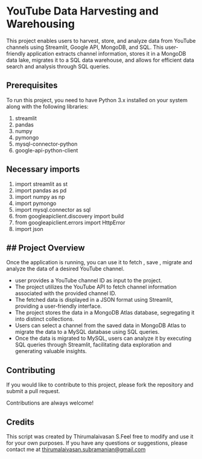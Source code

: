 
# YouTube Data Harvesting and Warehousing 

This project enables users to harvest, store, and analyze data from YouTube channels using Streamlit, Google API, MongoDB, and SQL. This user-friendly application extracts channel information, stores it in a MongoDB data lake, migrates it to a SQL data warehouse, and allows for efficient data search and analysis through SQL queries.




## Prerequisites
To run this project, you need to have Python 3.x installed on your system along with the following libraries:
1. streamlit
2. pandas
3. numpy
4. pymongo
5. mysql-connector-python
6. google-api-python-client








## Necessary imports
1. import streamlit as st
2. import pandas as pd
3. import numpy as np
4. import pymongo
5. import mysql.connector as sql
6. from googleapiclient.discovery import build
7. from googleapiclient.errors import HttpError
8. import json



## ## Project Overview
Once the application is running, you can use it to fetch , save , migrate and analyze the data of a desired YouTube channel.

- user provides a YouTube channel ID as input to the project.
- The project utilizes the YouTube API to fetch channel information associated with the provided channel ID.
- The fetched data is displayed in a JSON format using Streamlit, providing a user-friendly interface.
- The project stores the data in a MongoDB Atlas database, segregating it into distinct collections.
- Users can select a channel from the saved data in MongoDB Atlas to migrate the data to a MySQL database using SQL queries.
- Once the data is migrated to MySQL, users can analyze it by executing SQL queries through Streamlit, facilitating data exploration and generating valuable insights.


## Contributing

If you would like to contribute to this project, please fork the repository and submit a pull request.

Contributions are always welcome!

## Credits
This script was created by Thirumalaivasan S.Feel free to modify and use it for your own purposes. If you have any questions or suggestions, please contact me at thirumalaivasan.subramanian@gmail.com
